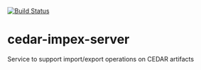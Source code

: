 [![Build Status](https://travis-ci.com/metadatacenter/cedar-impex-server.svg?branch=master)](https://travis-ci.com/metadatacenter/cedar-impex-server)
# cedar-impex-server
Service to support import/export operations on CEDAR artifacts
